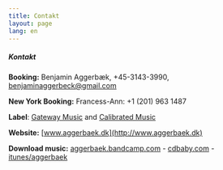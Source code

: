 ```yaml
---
title: Contakt
layout: page
lang: en
---
```


##### Kontakt

**Booking:** Benjamin Aggerbæk, +45-3143-3990, [benjaminaggerbeck@gmail.com](benjaminaggerbeck@gmail.com)

**New York Booking:**  Francess-Ann: +1 (201) 963 1487

**Label**: [Gateway Music](http://gateway.dmf.dk) and [Calibrated Music](http://https://www.facebook.com/CalibratedMusic)

**Website:** [www.aggerbaek.dk](http://www.aggerbaek.dk)

**Download  music:** [aggerbaek.bandcamp.com](http://aggerbaek.bandcamp.com) - [cdbaby.com](http://www.cdbaby.com/Search/YWdnZXJiw6Zr/0) - [itunes/aggerbaek](https://itunes.apple.com/us/artist/aggerbaek/id371584649)









